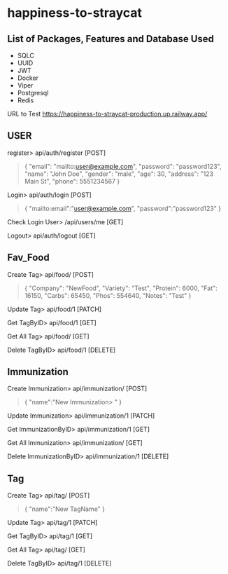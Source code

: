﻿# happiness-to-straycat

## List of Packages, Features and Database Used

- SQLC 
- UUID
- JWT
- Docker
- Viper
- Postgresql
- Redis

URL to Test https://happiness-to-straycat-production.up.railway.app/

## USER 

register> api/auth/register [POST]

>{
  "email": "mailto:user@example.com",
  "password": "password123",
  "name": "John Doe",
  "gender": "male",
  "age": 30,
  "address": "123 Main St",
  "phone": 5551234567
}

Login> api/auth/login [POST]

>{
  "mailto:email":"user@example.com",
  "password":"password123"
}

Check Login User> /api/users/me [GET]

Logout> api/auth/logout [GET]

## Fav_Food

Create Tag> api/food/ [POST]

>{
    "Company": "NewFood",
    "Variety": "Test",
    "Protein": 6000,
    "Fat": 16150,
    "Carbs": 65450,
    "Phos": 554640,
    "Notes": "Test"
}

Update Tag> api/food/1 [PATCH]

Get TagByID> api/food/1 [GET]

Get All Tag> api/food/ [GET]

Delete TagByID> api/food/1 [DELETE]

## Immunization

Create Immunization> api/immunization/ [POST]

>{
  "name":"New Immunization> "
}

Update Immunization> api/immunization/1 [PATCH]

Get ImmunizationByID> api/immunization/1 [GET]

Get All Immunization> api/immunization/ [GET]

Delete ImmunizationByID> api/immunization/1 [DELETE]

## Tag

Create Tag> api/tag/ [POST]

>{
  "name":"New TagName"
}


Update Tag> api/tag/1 [PATCH]

Get TagByID> api/tag/1 [GET]

Get All Tag> api/tag/ [GET]

Delete TagByID> api/tag/1 [DELETE]
